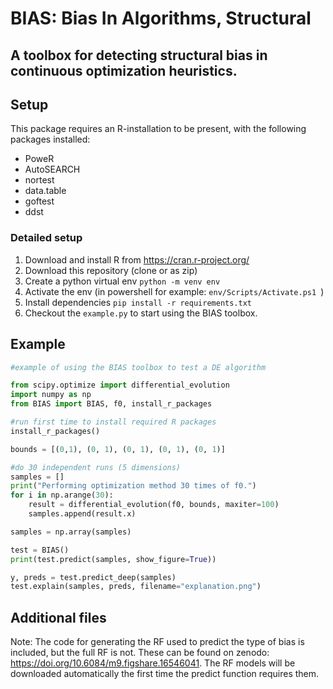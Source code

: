 # BIAS: Bias In Algorithms, Structural
## A toolbox for detecting structural bias in continuous optimization heuristics.

## Setup

This package requires an R-installation to be present, with the following packages installed:
- PoweR
- AutoSEARCH
- nortest
- data.table
- goftest
- ddst

### Detailed setup

1. Download and install R from https://cran.r-project.org/
2. Download this repository (clone or as zip)
3. Create a python virtual env `python -m venv env`
4. Activate the env (in powershell for example: `env/Scripts/Activate.ps1 `)
5. Install dependencies `pip install -r requirements.txt`
6. Checkout the `example.py` to start using the BIAS toolbox.


## Example

```py
#example of using the BIAS toolbox to test a DE algorithm

from scipy.optimize import differential_evolution
import numpy as np
from BIAS import BIAS, f0, install_r_packages

#run first time to install required R packages
install_r_packages()

bounds = [(0,1), (0, 1), (0, 1), (0, 1), (0, 1)]

#do 30 independent runs (5 dimensions)
samples = []
print("Performing optimization method 30 times of f0.")
for i in np.arange(30):
    result = differential_evolution(f0, bounds, maxiter=100)
    samples.append(result.x)

samples = np.array(samples)

test = BIAS()
print(test.predict(samples, show_figure=True))

y, preds = test.predict_deep(samples)
test.explain(samples, preds, filename="explanation.png")
```

## Additional files

Note: The code for generating the RF used to predict the type of bias is included, but the full RF is not. These can be found on zenodo: https://doi.org/10.6084/m9.figshare.16546041.
The RF models will be downloaded automatically the first time the predict function requires them.

